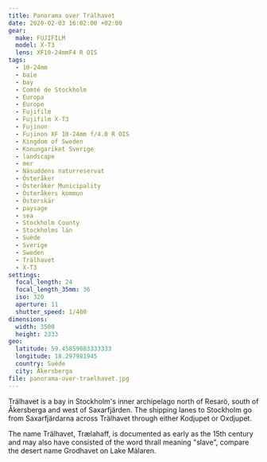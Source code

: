 ```yaml
---
title: Panorama over Trälhavet
date: 2020-02-03 16:02:00 +02:00
gear:
  make: FUJIFILM
  model: X-T3
  lens: XF10-24mmF4 R OIS
tags:
  - 10-24mm
  - baie
  - bay
  - Comté de Stockholm
  - Europa
  - Europe
  - Fujifilm
  - Fujifilm X-T3
  - Fujinon
  - Fujinon XF 10-24mm f/4.0 R OIS
  - Kingdom of Sweden
  - Konungariket Sverige
  - landscape
  - mer
  - Näsuddens naturreservat
  - Österåker
  - Österåker Municipality
  - Österåkers kommun
  - Österskär
  - paysage
  - sea
  - Stockholm County
  - Stockholms län
  - Suède
  - Sverige
  - Sweden
  - Trälhavet
  - X-T3
settings:
  focal_length: 24
  focal_length_35mm: 36
  iso: 320
  aperture: 11
  shutter_speed: 1/400
dimensions:
  width: 3500
  height: 2333
geo:
  latitude: 59.45859083333333
  longitude: 18.297981945
  country: Suède
  city: Åkersberga
file: panorama-over-traelhavet.jpg
---
```


Trälhavet is a bay in Stockholm's inner archipelago north of Resarö, south of Åkersberga and west of Saxarfjärden. The shipping lanes to Stockholm go from Saxarfjärdarna across Trälhavet through either Kodjupet or Oxdjupet.

The name Trälhavet, Trælahaff, is documented as early as the 15th century and may also have consisted of the word thrall meaning "slave", compare the desert name Grodhavet on Lake Mälaren.
